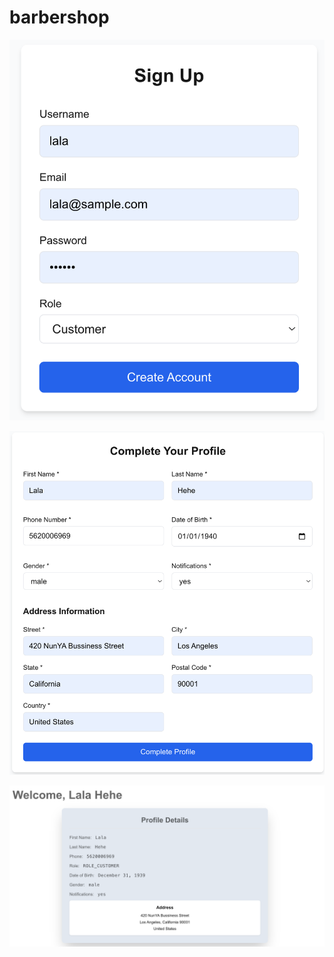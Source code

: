 # barbershop

![alt text](public/signup.png)

![alt text](public/complete-your-profile.png)

![alt text](public/dashboard.png)